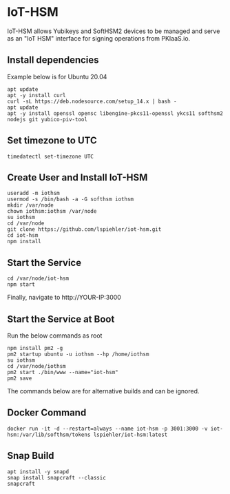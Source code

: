 # IoT-HSM
IoT-HSM allows Yubikeys and SoftHSM2 devices to be managed and serve as an "IoT HSM" interface for signing operations from PKIaaS.io.

## Install dependencies
Example below is for Ubuntu 20.04
```
apt update
apt -y install curl
curl -sL https://deb.nodesource.com/setup_14.x | bash -
apt update
apt -y install openssl opensc libengine-pkcs11-openssl ykcs11 softhsm2 nodejs git yubico-piv-tool
```

## Set timezone to UTC
```
timedatectl set-timezone UTC
```

## Create User and Install IoT-HSM
```
useradd -m iothsm
usermod -s /bin/bash -a -G softhsm iothsm
mkdir /var/node
chown iothsm:iothsm /var/node
su iothsm
cd /var/node
git clone https://github.com/lspiehler/iot-hsm.git
cd iot-hsm
npm install
```

## Start the Service
```
cd /var/node/iot-hsm
npm start
```

Finally, navigate to http://YOUR-IP:3000

## Start the Service at Boot
Run the below commands as root
```
npm install pm2 -g
pm2 startup ubuntu -u iothsm --hp /home/iothsm
su iothsm
cd /var/node/iothsm
pm2 start ./bin/www --name="iot-hsm"
pm2 save
```

The commands below are for alternative builds and can be ignored.

## Docker Command
```
docker run -it -d --restart=always --name iot-hsm -p 3001:3000 -v iot-hsm:/var/lib/softhsm/tokens lspiehler/iot-hsm:latest
```

## Snap Build
```
apt install -y snapd
snap install snapcraft --classic
snapcraft
```